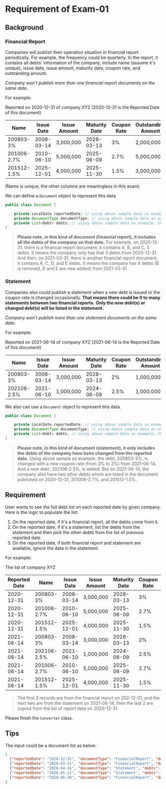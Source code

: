# Requirement of Exam-01

## Background

### Financial Report

Companies will publish their operation situation in financial report periodically. For example, the frequency could be quarterly.
In the report, it contains all debts' information of the company, include name (assume it's unique), issue date, issue amount,
maturity date, coupon rate, and outstanding amount.

*Company won't publish more than one financial report documents on the same date.*

For example:

Reported on 2020-12-31 of company XYZ (2020-12-31 is the Reported Date of this document)

| Name        | Issue Date | Issue Amount | Maturity Date | Coupon Rate | Outstanding Amount |
|-------------|------------|--------------|---------------|-------------|--------------------|
| 200803-3%   | 2008-03-14 | 3,000,000    | 2028-03-13    | 3%          | 2,000,000          |
| 201006-2.7% | 2010-06-10 | 5,000,000    | 2025-06-09    | 2.7%        | 5,000,000          |
| 201512-1.5% | 2025-12-01 | 4,000,000    | 2025-11-30    | 1.5%        | 3,000,000          |

(Name is unique, the other columns are meaningless in this exam)

We can define a ```Document``` object to represent this data.

```Java
public class Document {

    private LocalDate reportedDate; // using above sample data as example, the value will be 2020-12-31.
    private DocumentType documentType; // using above sample data as example, the value will be FinancialReport.
    private List<Debt> debts; // using above sample data as example, this list will contains 3 items.
}
```

> **Please note, in this kind of document (financial report), it includes all the debts of the company on that date.**
> For example, on 2020-12-31, there is a financial report document, it contains A, B, and C, 3 debts. It means the company only has that 3 debts from 2020-12-31.
> And then, on 2021-03-31, there is another financial report document, it contains A, C, D, and E debts. It means the company has 4 debts (B is removed, D and E are new added) from 2021-03-31.

### Statement

Companies also could publish a statement when a new debt is issued or the coupon rate is changed occasionally.
**That means there could be 0 to many statements between two financial reports.**
**Only the new debt(s) or changed debt(s) will be listed in the statement.**

*Company won't publish more than one statement documents on the same date.*

For example:

Reported on 2021-06-14 of company XYZ (2021-06-14 is the Reported Date of this document)

| Name        | Issue Date | Issue Amount | Maturity Date | Coupon Rate | Outstanding Amount |
|-------------|------------|--------------|---------------|-------------|--------------------|
| 200803-3%   | 2008-03-14 | 3,000,000    | 2028-03-13    | 2%          | 1,000,000          |
| 202106-2.5% | 2021-06-10 | 1,000,000    | 2024-06-09    | 2.5%        | 1,000,000          |

We also can use a ```Document``` object to represent this data.

```Java
public class Document {

    private LocalDate reportedDate; // using above sample data as example, the value will be 2021-06-14.
    private DocumentType documentType; // using above sample data as example, the value will be Statement.
    private List<Debt> debts; // using above sample data as example, this list will contains 2 items.
}
```

> **Please note, in this kind of document (statement), it only includes the debts of the company have been changed from the reported date.**
> Using above sample as example, the debt, 200803-3%, is changed with a new coupon rate (from 3% to 2%) from 2021-06-14. And a new debt, 202106-2.5%, is added.
> But on 2021-06-14, the company also have two other debts which are listed in the document published on 2020-12-31, 201006-2.7%, and 201512-1.5%.

## Requirement

User wants to see the full debt list on each reported date by given company. Here is the logic to populate the list:

1. On the reported date, if it's a financial report, all the debts come from it.
2. On the reported date, if it's a statement, list the debts from the statement and then pick the other debts from the list of previous reported date.
3. On the reported date, if both financial report and statement are available, ignore the data in the statement.

For example:

The list of company XYZ

| Reported Date | Name        | Issue Date | Issue Amount | Maturity Date | Coupon Rate | Outstanding Amount |
|---------------|-------------|------------|--------------|---------------|-------------|--------------------|
| 2020-12-31    | 200803-3%   | 2008-03-14 | 3,000,000    | 2028-03-13    | 3%          | 2,000,000          |
| 2020-12-31    | 201006-2.7% | 2010-06-10 | 5,000,000    | 2025-06-09    | 2.7%        | 5,000,000          |
| 2020-12-31    | 201512-1.5% | 2025-12-01 | 4,000,000    | 2025-11-30    | 1.5%        | 3,000,000          |
| 2021-06-14    | 200803-3%   | 2008-03-14 | 3,000,000    | 2028-03-13    | 2%          | 1,000,000          |
| 2021-06-14    | 202106-2.5% | 2021-06-10 | 1,000,000    | 2024-06-09    | 2.5%        | 1,000,000          |
| 2021-06-14    | 201006-2.7% | 2010-06-10 | 5,000,000    | 2025-06-09    | 2.7%        | 5,000,000          |
| 2021-06-14    | 201512-1.5% | 2025-12-01 | 4,000,000    | 2025-11-30    | 1.5%        | 3,000,000          |

> The first 3 records are from the financial report on 202-12-31, and the next two are from the statement on 2021-06-14,
> then the last 2 are copied from the list of report date on 2020-12-31.

Please finish the ```Converter``` class.

## Tips

The input could be a document list as below:

```Json
[
  {"reportedDate": "2020-12-31", "documentType": "FinancialReport", "debts": [...] },
  {"reportedDate": "2020-03-31", "documentType": "FinancialReport", "debts": [...] },
  {"reportedDate": "2020-04-16", "documentType": "Statement", "debts": [...] },
  {"reportedDate": "2020-05-12", "documentType": "Statement", "debts": [...] }
  {"reportedDate": "2020-06-30", "documentType": "FinancialReport", "debts": [...] },
]
```
